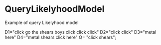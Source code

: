 # QueryLikelyhoodModel
Example of query Likelyhood model

D1="click go the shears boys click click click"
D2="click click"
D3="metal here"
D4="metal shears click here"
Q= "click shears";
